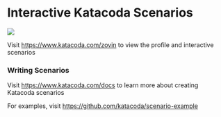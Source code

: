 # Interactive Katacoda Scenarios

[![](http://shields.katacoda.com/katacoda/zovin/count.svg)](https://www.katacoda.com/zovin "Get your profile on Katacoda.com")

Visit https://www.katacoda.com/zovin to view the profile and interactive scenarios

### Writing Scenarios
Visit https://www.katacoda.com/docs to learn more about creating Katacoda scenarios

For examples, visit https://github.com/katacoda/scenario-example
